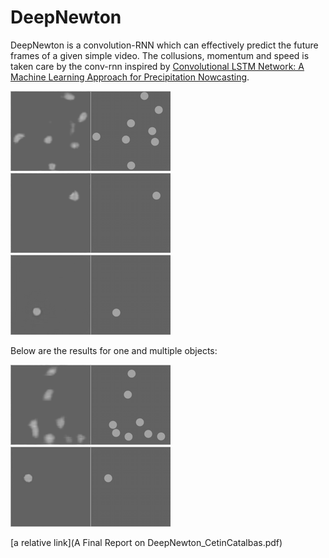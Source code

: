 # DeepNewton

DeepNewton is a convolution-RNN which can effectively predict the future frames of a given simple video.
The collusions, momentum and speed is taken care by the conv-rnn inspired by [Convolutional LSTM Network: A Machine Learning Approach for Precipitation Nowcasting](http://arxiv.org/pdf/1506.04214v2.pdf).

![Screenshot](/Python/single_predictions/future105.png)
![Screenshot](/Python/single_predictions/future305.png)
![Screenshot](/Python/predictions_200417/future100.png)

Below are the results for one and multiple objects:

![](gifs/1otzy3.gif)
![](gifs/1ou023.gif)

[a relative link](A Final Report on DeepNewton_CetinCatalbas.pdf)
